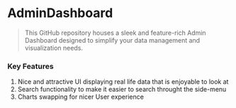 # AdminDashboard
> This GitHub repository houses a sleek and feature-rich Admin Dashboard designed to simplify your data management and visualization needs.

### Key Features
1. Nice and attractive UI displaying real life data that is enjoyable to look at 
2. Search functionality to make it easier to search throught the side-menu
3. Charts swapping for nicer User experience

